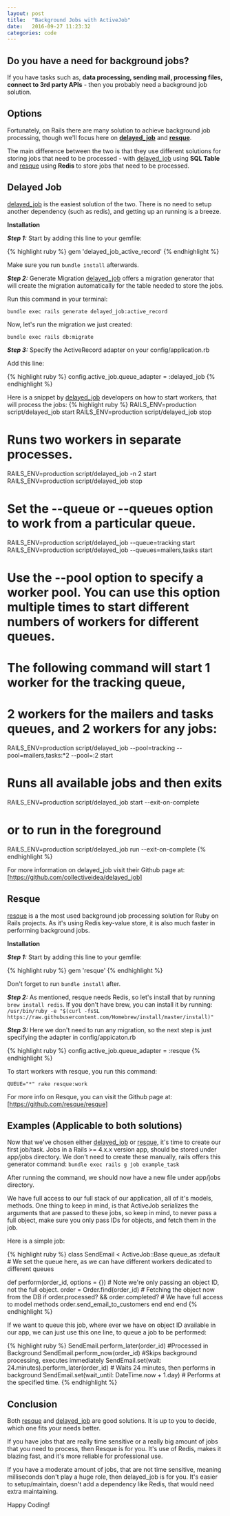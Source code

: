 ```yaml
---
layout: post
title:  "Background Jobs with ActiveJob"
date:   2016-09-27 11:23:32
categories: code
---
```


Do you have a need for background jobs?
---------------------------------------
If you have tasks such as, **data processing, sending mail, processing files, connect to 3rd party APIs** - then you probably need a background job solution.

Options
-------

Fortunately, on Rails there are many solution to achieve background job processing, though we'll focus here on **[delayed_job]** and **[resque]**.


The main difference between the two is that they use different solutions for storing jobs that need to be processed - with [delayed_job] using **SQL Table** and [resque] using **Redis** to store jobs that need to be processed.


Delayed Job
-----------
[delayed_job] is the easiest solution of the two. There is no need to setup another dependency (such as redis), and getting up an running is a breeze.

**Installation**

***Step 1:*** Start by adding this line to your gemfile:

{% highlight ruby %}
gem 'delayed_job_active_record'
{% endhighlight %}

Make sure you run `bundle install` afterwards.

***Step 2:*** Generate Migration
[delayed_job] offers a migration generator that will create the migration automatically for the table needed to store the jobs.

Run this command in your terminal:

`bundle exec rails generate delayed_job:active_record`

Now, let's run the migration we just created:

`bundle exec rails db:migrate`


***Step 3:*** Specify the ActiveRecord adapter on your config/application.rb

Add this line:

{% highlight ruby %}
config.active_job.queue_adapter = :delayed_job
{% endhighlight %}

Here is a snippet by [delayed_job] developers on how to start workers, that will process the jobs:
{% highlight ruby %}
RAILS_ENV=production script/delayed_job start
RAILS_ENV=production script/delayed_job stop

# Runs two workers in separate processes.
RAILS_ENV=production script/delayed_job -n 2 start
RAILS_ENV=production script/delayed_job stop

# Set the --queue or --queues option to work from a particular queue.
RAILS_ENV=production script/delayed_job --queue=tracking start
RAILS_ENV=production script/delayed_job --queues=mailers,tasks start

# Use the --pool option to specify a worker pool. You can use this option multiple times to start different numbers of workers for different queues.
# The following command will start 1 worker for the tracking queue,
# 2 workers for the mailers and tasks queues, and 2 workers for any jobs:
RAILS_ENV=production script/delayed_job --pool=tracking --pool=mailers,tasks:*2 --pool=:2 start

# Runs all available jobs and then exits
RAILS_ENV=production script/delayed_job start --exit-on-complete
# or to run in the foreground
RAILS_ENV=production script/delayed_job run --exit-on-complete
{% endhighlight %}

For more information on delayed_job visit their Github page at: [https://github.com/collectiveidea/delayed_job]

Resque
------

[resque] is a the most used background job processing solution for Ruby on Rails projects. As it's using Redis key-value store, it is also much faster in performing background jobs.

**Installation**

***Step 1:*** Start by adding this line to your gemfile:

{% highlight ruby %}
gem 'resque'
{% endhighlight %}

Don't forget to run `bundle install` after.

***Step 2:*** As mentioned, resque needs Redis, so let's install that by running `brew install redis`. If you don't have brew, you can install it by running:
`/usr/bin/ruby -e "$(curl -fsSL https://raw.githubusercontent.com/Homebrew/install/master/install)"`


***Step 3:*** Here we don't need to run any migration, so the next step is just specifying the adapter in config/appicaton.rb

{% highlight ruby %}
config.active_job.queue_adapter = :resque
{% endhighlight %}


To start workers with resque, you run this command:

`QUEUE="*" rake resque:work`

For more info on Resque, you can visit the Github page at: [https://github.com/resque/resque]


Examples (Applicable to both solutions)
---------------------------------------

Now that we've chosen either [delayed_job] or [resque], it's time to create our first job/task. Jobs in a Rails >= 4.x.x version app, should be stored under app/jobs directory. We don't need to create these manually, rails offers this generator command:
`bundle exec rails g job example_task`

After running the command, we should now have a new file under app/jobs directory.

We have full access to our full stack of our application, all of it's models, methods. One thing to keep in mind, is that ActiveJob serializes the arguments that are passed to these jobs, so keep in mind, to never pass a full object, make sure you only pass IDs for objects, and fetch them in the job.

Here is a simple job:

{% highlight ruby %}
class SendEmail < ActiveJob::Base
  queue_as :default # We set the queue here, as we can have different workers dedicated to different queues

  def perform(order_id, options = {}) # Note we're only passing an object ID, not the full object.
    order = Order.find(order_id) # Fetching the object now from the DB
    if order.processed? && order.completed? # We have full access to model methods
      order.send_email_to_customers
    end
  end
end
{% endhighlight %}


If we want to queue this job, where ever we have on object ID available in our app, we can just use this one line, to queue a job to be performed:

{% highlight ruby %}
SendEmail.perform_later(order_id) #Processed in Background
SendEmail.perform_now(order_id) #Skips background processing, executes immediately
SendEmail.set(wait: 24.minutes).perform_later(order_id) # Waits 24 minutes, then performs in background
SendEmail.set(wait_until: DateTime.now + 1.day) # Performs at the specified time.
{% endhighlight %}


Conclusion
----------

Both [resque] and [delayed_job] are good solutions. It is up to you to decide, which one fits your needs better.

If you have jobs that are really time sensitive or a really big amount of jobs that you need to process, then Resque is for you. It's use of Redis, makes it blazing fast, and it's more reliable for professional use.

If you have a moderate amount of jobs, that are not time sensitive, meaning milliseconds don't play a huge role, then delayed_job is for you. It's easier to setup/maintain, doesn't add a dependency like Redis, that would need extra maintaining.

Happy Coding!

[https://github.com/collectiveidea/delayed_job]: https://github.com/collectiveidea/delayed_job
[delayed_job]: https://github.com/collectiveidea/delayed_job
[resque]: https://github.com/resque/resque
[https://github.com/resque/resque]: https://github.com/resque/resque
